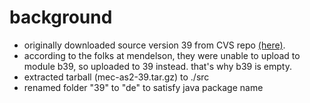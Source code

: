 background
=======

* originally downloaded source version 39 from CVS repo [(here)](http://mec-as2.cvs.sourceforge.net/viewvc/mec-as2/39/ "Mendelson AS2 b39 Source").
* according to the folks at mendelson, they were unable to upload to module b39, so uploaded to 39 instead.  that's why b39 is empty.
* extracted tarball (mec-as2-39.tar.gz) to ./src
* renamed folder "39" to "de" to satisfy java package name
